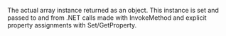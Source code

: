 ﻿The actual array instance returned as an object. This instance is set and passed to and from .NET calls made with InvokeMethod and explicit property assignments with Set/GetProperty.